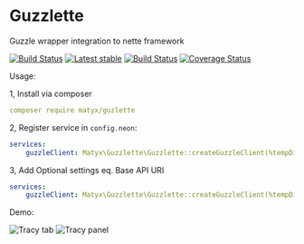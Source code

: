 # Guzzlette
Guzzle wrapper integration to nette framework

[![Build Status](https://travis-ci.org/matyx/Guzzlette.svg?branch=master)](https://travis-ci.org/matyx/Guzzlette)
[![Latest stable](https://img.shields.io/packagist/v/matyx/guzzlette.svg)](https://packagist.org/packages/matyx/guzzlette)
[![Build Status](https://travis-ci.org/matyx/Guzzlette.svg?branch=master)](https://travis-ci.org/matyx/Guzzlette)
[![Coverage Status](https://coveralls.io/repos/github/matyx/Guzzlette/badge.svg?branch=travis-ci)](https://coveralls.io/github/matyx/Guzzlette?branch=travis-ci)


Usage:

1, Install via composer
```yaml
composer require matyx/guzlette
```


2, Register service in `config.neon`:
```yaml
services:
	guzzleClient: Matyx\Guzzlette\Guzzlette::createGuzzleClient(%tempDir%)
```

3, Add Optional settings eq. Base API URI
```yaml
services:
	guzzleClient: Matyx\Guzzlette\Guzzlette::createGuzzleClient(%tempDir%, ['base_uri' = %apiBaseUri%])
```


Demo:

![Tracy tab](https://raw.githubusercontent.com/matyx/Guzzlette/master/docs/guzzleta-tab.png?token=AHlnAZmc1MSg4bMnZ8u2bpr4Aawt3sfKks5XK5JrwA%3D%3D)
![Tracy panel](https://raw.githubusercontent.com/matyx/Guzzlette/master/docs/guzzlete-panel.png?token=AHlnAUE7Eh0ZHL9uHyQ-d9hmE-fFK7zbks5XK5KQwA%3D%3D)

